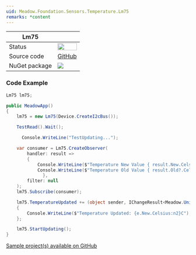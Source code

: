```yaml
---
uid: Meadow.Foundation.Sensors.Temperature.Lm75
remarks: *content
---
```


| Lm75 | |
|--------|--------|
| Status | <img src="https://img.shields.io/badge/Working-brightgreen" style="width: auto; height: -webkit-fill-available;" /> |
| Source code | [GitHub](https://github.com/WildernessLabs/Meadow.Foundation/tree/master/Source/Meadow.Foundation.Peripherals/Sensors.Temperature.Lm75) |
| NuGet package | <a href="https://www.nuget.org/packages/Meadow.Foundation.Sensors.Temperature.Lm75/" target="_blank"><img src="https://img.shields.io/nuget/v/Meadow.Foundation.Sensors.Temperature.Lm75.svg?label=Meadow.Foundation.Sensors.Temperature.Lm75" /></a> |

### Code Example

```csharp
Lm75 lm75;

public MeadowApp()
{
    lm75 = new Lm75(Device.CreateI2cBus());

    TestRead().Wait();

      Console.WriteLine("TestUpdating...");

    var consumer = Lm75.CreateObserver(
        handler: result =>
        {
            Console.WriteLine($"Temperature New Value { result.New.Celsius}C");
            Console.WriteLine($"Temperature Old Value { result.Old?.Celsius}C");
              },
        filter: null
    );
    lm75.Subscribe(consumer);

    lm75.TemperatureUpdated += (object sender, IChangeResult<Meadow.Units.Temperature> e) =>
    {
        Console.WriteLine($"Temperature Updated: {e.New.Celsius:n2}C");
    };

    lm75.StartUpdating();
}

```

[Sample project(s) available on GitHub](https://github.com/WildernessLabs/Meadow.Foundation/tree/master/Source/Meadow.Foundation.Peripherals/Sensors.Temperature.Lm75/Samples/Sensors.Temperature.Lm75_Sample)

